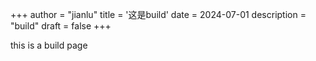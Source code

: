 +++
author = "jianlu"
title = '这是build'
date = 2024-07-01
description = "build"
draft = false
+++

this is a build page 
